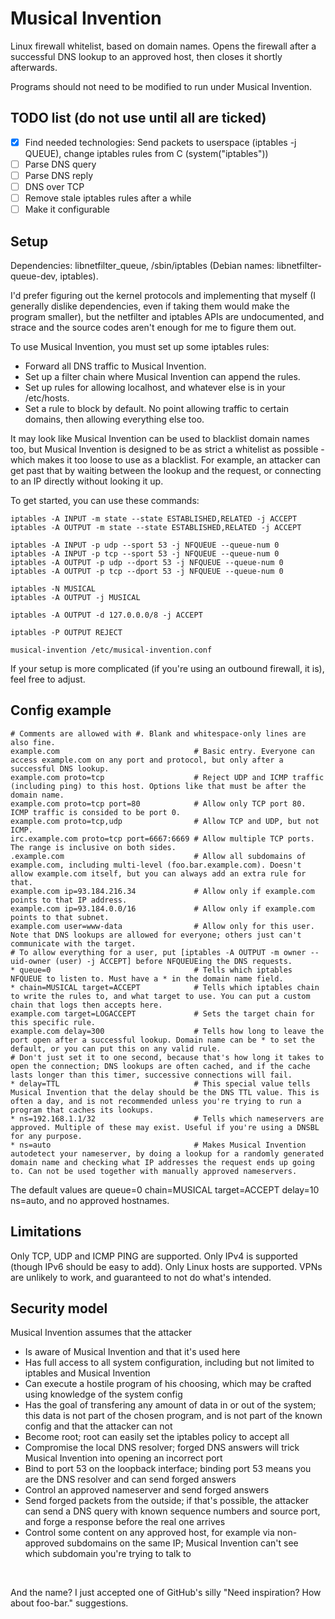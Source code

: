 # Musical Invention
Linux firewall whitelist, based on domain names. Opens the firewall after a successful DNS lookup to an approved host, then closes it shortly afterwards.

Programs should not need to be modified to run under Musical Invention.

## TODO list (do not use until all are ticked)

- [X] Find needed technologies: Send packets to userspace (iptables -j QUEUE), change iptables rules from C (system("iptables"))
- [ ] Parse DNS query
- [ ] Parse DNS reply
- [ ] DNS over TCP
- [ ] Remove stale iptables rules after a while
- [ ] Make it configurable

## Setup

Dependencies: libnetfilter_queue, /sbin/iptables (Debian names: libnetfilter-queue-dev, iptables).

I'd prefer figuring out the kernel protocols and implementing that myself (I generally dislike
dependencies, even if taking them would make the program smaller), but the netfilter and iptables
APIs are undocumented, and strace and the source codes aren't enough for me to figure them out.

To use Musical Invention, you must set up some iptables rules:
- Forward all DNS traffic to Musical Invention.
- Set up a filter chain where Musical Invention can append the rules.
- Set up rules for allowing localhost, and whatever else is in your /etc/hosts.
- Set a rule to block by default. No point allowing traffic to certain domains, then allowing everything else too.

It may look like Musical Invention can be used to blacklist domain names too, but Musical Invention
is designed to be as strict a whitelist as possible - which makes it too loose to use as a blacklist.
For example, an attacker can get past that by waiting between the lookup and the request, or
connecting to an IP directly without looking it up.

To get started, you can use these commands:

```
iptables -A INPUT -m state --state ESTABLISHED,RELATED -j ACCEPT
iptables -A OUTPUT -m state --state ESTABLISHED,RELATED -j ACCEPT

iptables -A INPUT -p udp --sport 53 -j NFQUEUE --queue-num 0
iptables -A INPUT -p tcp --sport 53 -j NFQUEUE --queue-num 0
iptables -A OUTPUT -p udp --dport 53 -j NFQUEUE --queue-num 0
iptables -A OUTPUT -p tcp --dport 53 -j NFQUEUE --queue-num 0

iptables -N MUSICAL
iptables -A OUTPUT -j MUSICAL

iptables -A OUTPUT -d 127.0.0.0/8 -j ACCEPT

iptables -P OUTPUT REJECT

musical-invention /etc/musical-invention.conf
```

If your setup is more complicated (if you're using an outbound firewall, it is), feel free to adjust.

## Config example

```
# Comments are allowed with #. Blank and whitespace-only lines are also fine.
example.com                              # Basic entry. Everyone can access example.com on any port and protocol, but only after a successful DNS lookup.
example.com proto=tcp                    # Reject UDP and ICMP traffic (including ping) to this host. Options like that must be after the domain name.
example.com proto=tcp port=80            # Allow only TCP port 80. ICMP traffic is consided to be port 0.
example.com proto=tcp,udp                # Allow TCP and UDP, but not ICMP.
irc.example.com proto=tcp port=6667:6669 # Allow multiple TCP ports. The range is inclusive on both sides.
.example.com                             # Allow all subdomains of example.com, including multi-level (foo.bar.example.com). Doesn't allow example.com itself, but you can always add an extra rule for that.
example.com ip=93.184.216.34             # Allow only if example.com points to that IP address.
example.com ip=93.184.0.0/16             # Allow only if example.com points to that subnet.
example.com user=www-data                # Allow only for this user. Note that DNS lookups are allowed for everyone; others just can't communicate with the target.
# To allow everything for a user, put [iptables -A OUTPUT -m owner --uid-owner (user) -j ACCEPT] before NFQUEUEing the DNS requests.
* queue=0                                # Tells which iptables NFQUEUE to listen to. Must have a * in the domain name field.
* chain=MUSICAL target=ACCEPT            # Tells which iptables chain to write the rules to, and what target to use. You can put a custom chain that logs then accepts here.
example.com target=LOGACCEPT             # Sets the target chain for this specific rule.
example.com delay=300                    # Tells how long to leave the port open after a successful lookup. Domain name can be * to set the default, or you can put this on any valid rule.
# Don't just set it to one second, because that's how long it takes to open the connection; DNS lookups are often cached, and if the cache lasts longer than this timer, successive connections will fail.
* delay=TTL                              # This special value tells Musical Invention that the delay should be the DNS TTL value. This is often a day, and is not recommended unless you're trying to run a program that caches its lookups.
* ns=192.168.1.1/32                      # Tells which nameservers are approved. Multiple of these may exist. Useful if you're using a DNSBL for any purpose.
* ns=auto                                # Makes Musical Invention autodetect your nameserver, by doing a lookup for a randomly generated domain name and checking what IP addresses the request ends up going to. Can not be used together with manually approved nameservers.
```

The default values are queue=0 chain=MUSICAL target=ACCEPT delay=10 ns=auto, and no approved hostnames.

## Limitations

Only TCP, UDP and ICMP PING are supported. Only IPv4 is supported (though IPv6 should be easy to add). Only Linux hosts are supported. VPNs are unlikely to work, and guaranteed to not do what's intended.

## Security model

Musical Invention assumes that the attacker
- Is aware of Musical Invention and that it's used here
- Has full access to all system configuration, including but not limited to iptables and Musical Invention
- Can execute a hostile program of his choosing, which may be crafted using knowledge of the system config
- Has the goal of transfering any amount of data in or out of the system; this data is not part of the chosen program, and is not part of the known config
and that the attacker can not
- Become root; root can easily set the iptables policy to accept all
- Compromise the local DNS resolver; forged DNS answers will trick Musical Invention into opening an incorrect port
- Bind to port 53 on the loopback interface; binding port 53 means you are the DNS resolver and can send forged answers
- Control an approved nameserver and send forged answers
- Send forged packets from the outside; if that's possible, the attacker can send a DNS query with known sequence numbers and source port, and forge a response before the real one arrives
- Control some content on any approved host, for example via non-approved subdomains on the same IP; Musical Invention can't see which subdomain you're trying to talk to

<br>

And the name? I just accepted one of GitHub's silly "Need inspiration? How about foo-bar." suggestions.
